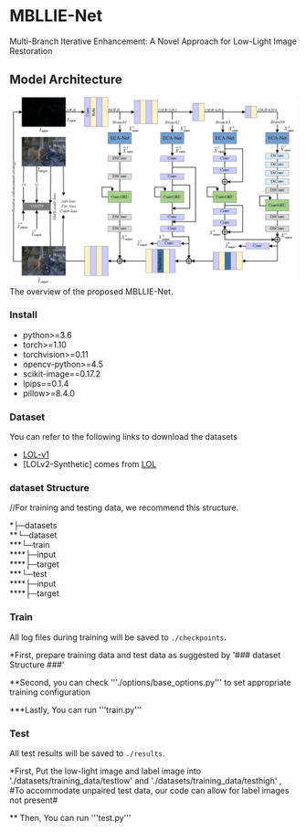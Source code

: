 # MBLLIE-Net
Multi-Branch Iterative Enhancement: A Novel Approach for Low-Light Image Restoration


## Model Architecture
![image](https://github.com/Autumn-1t/MBLLIE-Net/blob/main/image/Fig.png) 
The overview of the proposed MBLLIE-Net.


### Install ###
- python>=3.6
- torch>=1.10
- torchvision>=0.11
- opencv-python>=4.5
- scikit-image==0.17.2
- lpips==0.1.4
- pillow>=8.4.0

### Dataset ###
You can refer to the following links to download the datasets
- [LOL-v1](https://daooshee.github.io/BMVC2018website/)
- [LOLv2-Synthetic] comes from [LOL](https://daooshee.github.io/BMVC2018website/)


### dataset Structure ###
//For training and testing data, we recommend this structure.     

*├─datasets   
**└─dataset   
***└─train   
****├─input    
****├─target   
***└─test  
****├─input    
****├─target   


### Train ###
All log files during training will be saved to `./checkpoints`.

*First, prepare training data and test data as suggested by '### dataset Structure ###'

**Second, you can check '''./options/base_options.py''' to set appropriate training configuration

***Lastly, You can run '''train.py'''


### Test ###
All test results will be saved to `./results`.

*First, Put the low-light image and label image into './datasets/training_data/testlow' and './datasets/training_data/testhigh' ,
#To accommodate unpaired test data, our code can allow for label images not present#

** Then, You can run '''test.py'''



